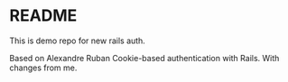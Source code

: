 # README

This is demo repo for new rails auth.

Based on Alexandre Ruban Cookie-based authentication with Rails. With changes from me.

